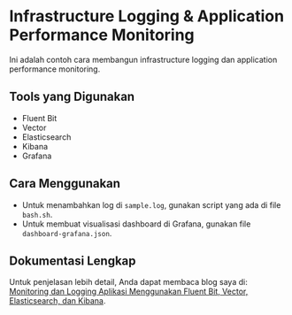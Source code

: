 # Infrastructure Logging & Application Performance Monitoring

Ini adalah contoh cara membangun infrastructure logging dan application performance monitoring.

## Tools yang Digunakan
- Fluent Bit
- Vector
- Elasticsearch
- Kibana
- Grafana

## Cara Menggunakan
- Untuk menambahkan log di `sample.log`, gunakan script yang ada di file `bash.sh`.
- Untuk membuat visualisasi dashboard di Grafana, gunakan file `dashboard-grafana.json`.

## Dokumentasi Lengkap
Untuk penjelasan lebih detail, Anda dapat membaca blog saya di:
[Monitoring dan Logging Aplikasi Menggunakan Fluent Bit, Vector, Elasticsearch, dan Kibana](https://medium.com/@sinagasimon02/monitoring-dan-logging-aplikasi-menggunakan-fluent-bit-vector-elasticsearch-dan-kibana-f8b11f18f990).

